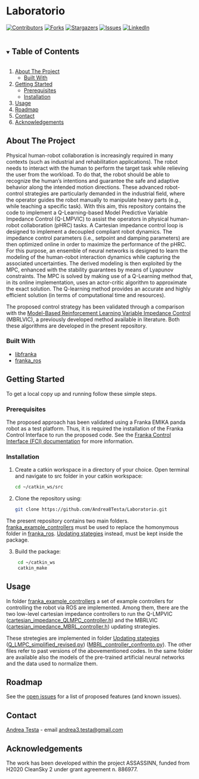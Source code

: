 # Laboratorio

[![Contributors][contributors-shield]][contributors-url]
[![Forks][forks-shield]][forks-url]
[![Stargazers][stars-shield]][stars-url]
[![Issues][issues-shield]][issues-url]
[![LinkedIn][linkedin-shield]][linkedin-url]




<!-- TABLE OF CONTENTS -->
<details open="open">
  <summary><h2 style="display: inline-block">Table of Contents</h2></summary>
  <ol>
    <li>
      <a href="#about-the-project">About The Project</a>
      <ul>
        <li><a href="#built-with">Built With</a></li>
      </ul>
    </li>
    <li>
      <a href="#getting-started">Getting Started</a>
      <ul>
        <li><a href="#prerequisites">Prerequisites</a></li>
        <li><a href="#installation">Installation</a></li>
      </ul>
    </li>
    <li><a href="#usage">Usage</a></li>
    <li><a href="#roadmap">Roadmap</a></li>
    <li><a href="#contact">Contact</a></li>
    <li><a href="#acknowledgements">Acknowledgements</a></li>
  </ol>
</details>



<!-- ABOUT THE PROJECT -->
## About The Project

Physical human-robot collaboration is increasingly required in many contexts (such as industrial and rehabilitation applications). The robot needs to interact with the human to perform the target task while relieving the user from the workload. To do that, the robot should be able to recognize the human’s intentions and guarantee the safe and adaptive behavior along the intended motion directions. These advanced robot-control strategies are particularly demanded in the industrial field, where the operator guides the robot manually to manipulate heavy parts (e.g., while teaching a specific task). With this aim, this repository contains the code to implement a Q-Learning-based Model Predictive Variable Impedance Control (Q-LMPVIC) to assist the operators in physical human-robot collaboration (pHRC) tasks. A Cartesian impedance control loop is designed to implement a decoupled compliant robot dynamics. The impedance control parameters (i.e., setpoint and damping parameters) are then optimized online in order to maximize the performance of the pHRC. For this purpose, an ensemble of neural networks is designed to learn the modeling of the human-robot interaction dynamics while capturing the associated uncertainties. The derived modeling is then exploited by the MPC, enhanced with the stability guarantees by means of Lyapunov constraints. The MPC is solved by making use of a Q-Learning method that, in its online implementation, uses an actor-critic algorithm to approximate the exact solution. The Q-learning method provides an accurate and highly efficient solution (in terms of computational time and resources). 

The proposed control strategy has been validated through a comparison with the [Model-Based Reinforcement Learning Variable Impedance Control](https://doi.org/10.1007/s10846-020-01183-3) (MBRLVIC), a previously developed method available in literature. Both these algorithms are developed in the present repository.


### Built With

* [libfranka](https://github.com/frankaemika/libfranka)
* [franka_ros](https://github.com/frankaemika/franka_ros)



<!-- GETTING STARTED -->
## Getting Started

To get a local copy up and running follow these simple steps.

### Prerequisites

The proposed approach has been validated using a Franka EMIKA panda robot as a test platform. Thus, it is required the installation of the Franka Control Interface to run the proposed code. See the [Franka Control Interface (FCI) documentation][fci-docs] for more information.

### Installation

1. Create a catkin workspace in a directory of your choice. Open terminal and navigate to src folder in your catkin workspace:
   ```sh
   cd ~/catkin_ws/src
   ```
2. Clone the repository using:
   ```sh
   git clone https://github.com/Andrea8Testa/Laboratorio.git
   ```
The present repository contains two main folders. [franka_example_controllers][frankaexamplecontrollers] must be used to replace the homonymous folder in [franka_ros](https://github.com/frankaemika/franka_ros). [Updating stategies][updatingstrategies] instead, must be kept inside the package.

3. Build the package:
   ```sh
    cd ~/catkin_ws 
    catkin_make
   ```

<!-- USAGE EXAMPLES -->
## Usage

In folder [franka_example_controllers][frankaexamplecontrollers] a set of example controllers for controlling the robot via ROS are implemented. Among them, there are the two low-level cartesian impedance controllers to run the Q-LMPVIC ([cartesian_impedance_QLMPC_controller.h][impedance_QLMPC]) and the MBRLVIC ([cartesian_impedance_MBRL_controller.h][impedance_MBRL]) updating strategies.

These stretegies are implemented in folder [Updating stategies][updatingstrategies] ([Q_LMPC_simplified_revised.py][QLMPC]) ([MBRL_controller_confronto.py][MBRL]). The other files refer to past versions of the abovementioned codes. In the same folder are available also the models of the pre-trained artificial neural networks and the data used to normalize them. 


<!-- ROADMAP -->
## Roadmap

See the [open issues](https://github.com/Andrea8Testa/Laboratorio/issues) for a list of proposed features (and known issues).




<!-- CONTACT -->
## Contact

[Andrea Testa][linkedin-url] - email andrea3.testa@gmail.com


<!-- ACKNOWLEDGEMENTS -->
## Acknowledgements

The work has been developed within the project ASSASSINN, funded from H2020 CleanSky 2 under grant agreement n. 886977.




<!-- MARKDOWN LINKS & IMAGES -->
<!-- https://www.markdownguide.org/basic-syntax/#reference-style-links -->
[contributors-shield]: https://img.shields.io/github/contributors/Andrea8Testa/Laboratorio.svg?style=for-the-badge
[contributors-url]: https://github.com/Andrea8Testa/Laboratorio/graphs/contributors
[forks-shield]: https://img.shields.io/github/forks/Andrea8Testa/Laboratorio.svg?style=for-the-badge
[forks-url]: https://github.com/Andrea8Testa/Laboratorio/network/members
[stars-shield]: https://img.shields.io/github/stars/Andrea8Testa/Laboratorio.svg?style=for-the-badge
[stars-url]: https://github.com/Andrea8Testa/Laboratorio/stargazers
[issues-shield]: https://img.shields.io/github/issues/Andrea8Testa/Laboratorio.svg?style=for-the-badge
[issues-url]: https://github.com/Andrea8Testa/Laboratorio/issues
[linkedin-shield]: https://img.shields.io/badge/-LinkedIn-black.svg?style=for-the-badge&logo=linkedin&colorB=555
[linkedin-url]: https://linkedin.com/in/andrea-testa-b0ba8714b

[fci-docs]: https://frankaemika.github.io/docs
[updatingstrategies]: https://github.com/Andrea8Testa/Laboratorio/tree/main/Updating%20strategies
[frankaexamplecontrollers]: https://github.com/Andrea8Testa/Laboratorio/tree/main/franka_example_controllers
[impedance_QLMPC]: https://github.com/Andrea8Testa/Laboratorio/blob/main/franka_example_controllers/include/franka_example_controllers/cartesian_impedance_QLMPC_controller.h
[impedance_MBRL]: https://github.com/Andrea8Testa/Laboratorio/blob/main/franka_example_controllers/include/franka_example_controllers/cartesian_impedance_MBRL_controller.h
[QLMPC]: https://github.com/Andrea8Testa/Laboratorio/blob/main/Updating%20strategies/Q_LMPC_simplified_revised.py
[MBRL]: https://github.com/Andrea8Testa/Laboratorio/blob/main/Updating%20strategies/MBRL_controller_confronto.py
